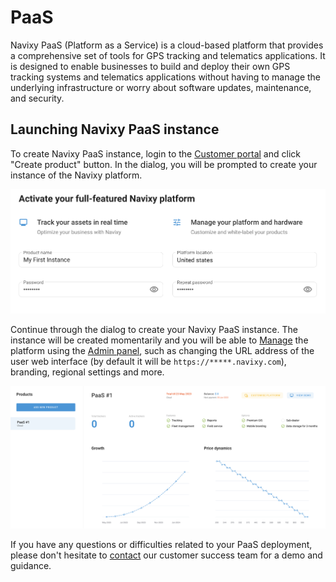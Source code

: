 # PaaS

Navixy PaaS (Platform as a Service) is a cloud-based platform that provides a comprehensive set of tools for GPS tracking and telematics applications. It is designed to enable businesses to build and deploy their own GPS tracking systems and telematics applications without having to manage the underlying infrastructure or worry about software updates, maintenance, and security.

## Launching Navixy PaaS instance

To create Navixy PaaS instance, login to the [Customer portal](https://portal.navixy.com/) and click "Create product" button. In the dialog, you will be prompted to create your instance of the Navixy platform.

![](../on-premise/qa/attachments/image-20230810-140538.png)

Continue through the dialog to create your Navixy PaaS instance. The instance will be created momentarily and you will be able to [Manage](../on-premise-how-to-guide/) the platform using the [Admin panel](https://panel.navixy.com), such as changing the URL address of the user web interface (by default it will be `https://*****.navixy.com`), branding, regional settings and more.

![](../on-premise/qa/attachments/image-20230810-140557.png)

If you have any questions or difficulties related to your PaaS deployment, please don't hesitate to [contact](https://navixy.com/contact) our customer success team for a demo and guidance.
